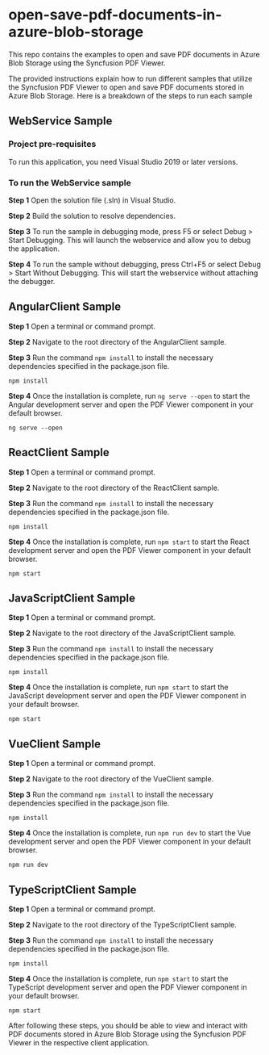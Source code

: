 # open-save-pdf-documents-in-azure-blob-storage

This repo contains the examples to open and save PDF documents in Azure Blob Storage using the Syncfusion PDF Viewer.

The provided instructions explain how to run different samples that utilize the Syncfusion PDF Viewer to open and save PDF documents stored in Azure Blob Storage. Here is a breakdown of the steps to run each sample

## WebService Sample

### Project pre-requisites

To run this application, you need Visual Studio 2019 or later versions.

### To run the WebService sample

**Step 1** Open the solution file (.sln) in Visual Studio.

**Step 2** Build the solution to resolve dependencies.

**Step 3** To run the sample in debugging mode, press F5 or select Debug > Start Debugging. This will launch the webservice and allow you to debug the application.

**Step 4** To run the sample without debugging, press Ctrl+F5 or select Debug > Start Without Debugging. This will start the webservice without attaching the debugger.

## AngularClient Sample

**Step 1** Open a terminal or command prompt.

**Step 2** Navigate to the root directory of the AngularClient sample.

**Step 3** Run the command `npm install` to install the necessary dependencies specified in the package.json file.

```
npm install
```

**Step 4** Once the installation is complete, run `ng serve --open` to start the Angular development server and open the PDF Viewer component in your default browser.

```
ng serve --open
```

## ReactClient Sample

**Step 1** Open a terminal or command prompt.

**Step 2** Navigate to the root directory of the ReactClient sample.

**Step 3** Run the command `npm install` to install the necessary dependencies specified in the package.json file.

```
npm install
```

**Step 4** Once the installation is complete, run `npm start` to start the React development server and open the PDF Viewer component in your default browser.

```
npm start
```

## JavaScriptClient Sample

**Step 1** Open a terminal or command prompt.

**Step 2** Navigate to the root directory of the JavaScriptClient sample.

**Step 3** Run the command `npm install` to install the necessary dependencies specified in the package.json file.

```
npm install
```

**Step 4** Once the installation is complete, run `npm start` to start the JavaScript development server and open the PDF Viewer component in your default browser.

```
npm start
```

##  VueClient Sample

**Step 1** Open a terminal or command prompt.

**Step 2** Navigate to the root directory of the VueClient sample.

**Step 3** Run the command `npm install` to install the necessary dependencies specified in the package.json file.

```
npm install
```

**Step 4** Once the installation is complete, run `npm run dev` to start the Vue development server and open the PDF Viewer component in your default browser.

```
npm run dev
```

##  TypeScriptClient Sample

**Step 1** Open a terminal or command prompt.

**Step 2** Navigate to the root directory of the TypeScriptClient sample.

**Step 3** Run the command `npm install` to install the necessary dependencies specified in the package.json file.

```
npm install
```

**Step 4** Once the installation is complete, run `npm start` to start the TypeScript development server and open the PDF Viewer component in your default browser.

```
npm start
```

After following these steps, you should be able to view and interact with PDF documents stored in Azure Blob Storage using the Syncfusion PDF Viewer in the respective client application.